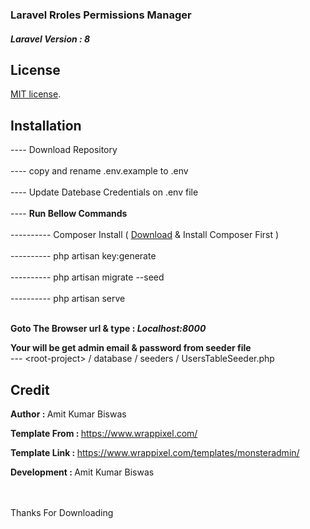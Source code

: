 <h3>Laravel Rroles Permissions Manager</h3>
<h5>Laravel Version : 8</h5>

## License

[MIT license](https://opensource.org/licenses/MIT).

## Installation

---- Download Repository <br /><br>
---- copy and rename .env.example to .env <br /><br>
---- Update Datebase Credentials on .env file <br /><br>
---- <b>Run Bellow Commands</b> <br /><br>
---------- Composer Install ( <a href="https://getcomposer.org/">Download</a> & Install Composer First )<br><br>
---------- php artisan key:generate <br><br>
---------- php artisan migrate --seed <br><br>
---------- php artisan serve <br><br>

<b>Goto The Browser url & type : <i>Localhost:8000</i> </b> 

<b>Your will be get admin email & password from seeder file</b> <br>
--- &lt;root-project&gt; / database / seeders / UsersTableSeeder.php <br>

## Credit

<p><b>Author : </b> Amit Kumar Biswas</p>
<p><b>Template From : </b> <a href="https://www.wrappixel.com/">https://www.wrappixel.com/</a> </p> 
<p><b>Template Link : </b> <a href="https://www.wrappixel.com/templates/monsteradmin/">https://www.wrappixel.com/templates/monsteradmin/</a></p>
<p><b>Development : </b> Amit Kumar Biswas</p>
<br><br>
Thanks For Downloading


